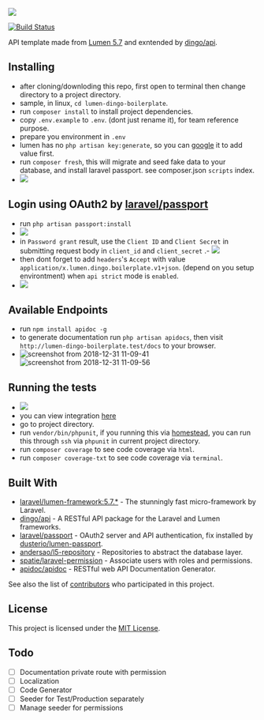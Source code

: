 ![](https://user-images.githubusercontent.com/8251344/50554123-d6161800-0cef-11e9-9341-c9ccfe8d9599.png)

[![Build Status](https://travis-ci.org/lloricode/lumen-dingo-boilerplate.svg?branch=master)](https://travis-ci.org/lloricode/lumen-dingo-boilerplate)

API template made from [Lumen 5.7](https://lumen.laravel.com/) and exntended by [dingo/api](https://github.com/dingo/api).

## Installing

- after cloning/downloding this repo, first open to terminal then change directory to a project directory.
- sample, in linux, `cd lumen-dingo-boilerplate`.
- run `composer install` to install project dependencies.
- copy `.env.example` to `.env`. (dont just rename it), for team reference purpose.
- prepare you environment in `.env`
- lumen has no `php artisan key:generate`, so you can [google](https://google.com/search?q=how+to+add+APP_KEY+in+lumen) it to add value first.
- run `composer fresh`, this will migrate and seed fake data to your database, and install laravel passport. see composer.json `scripts` index.
- ![](https://user-images.githubusercontent.com/8251344/50570069-01fbd100-0db6-11e9-9080-a65bfee70f1d.png)


## Login using OAuth2 by [laravel/passport](https://github.com/laravel/passport)

- run `php artisan passport:install`
- ![](https://user-images.githubusercontent.com/8251344/50570034-fcea5200-0db4-11e9-8237-b3ae20c06a25.png)
- in `Password grant` result, use the `Client ID` and `Client Secret` in submitting request body in `client_id` and `client_secret`
.- ![](https://user-images.githubusercontent.com/8251344/50570031-d6c4b200-0db4-11e9-8cd0-bd3cb7d3de2a.png)
- then dont forget to add `headers`'s `Accept` with value `application/x.lumen.dingo.boilerplate.v1+json`. (depend on you setup environtment) when `api strict` mode is `enabled`.
- ![](https://user-images.githubusercontent.com/8251344/50570058-cfea6f00-0db5-11e9-96bb-94143f449145.png)

## Available Endpoints

- run `npm install apidoc -g`
- to generate documentation run `php artisan apidocs`, then visit `http://lumen-dingo-boilerplate.test/docs` to your browser. 
- ![screenshot from 2018-12-31 11-09-41](https://user-images.githubusercontent.com/8251344/50553955-a9accc80-0cec-11e9-8fbf-f41cc1e10286.png)
![screenshot from 2018-12-31 11-09-56](https://user-images.githubusercontent.com/8251344/50553957-ab769000-0cec-11e9-8b81-e8359f4ef5b1.png)

## Running the tests

- ![](https://user-images.githubusercontent.com/8251344/50570082-4ab38a00-0db6-11e9-83c0-c379c09d14d8.png)
- you can view integration [here](https://travis-ci.org/lloricode/lumen-dingo-boilerplate)
- go to project directory.
- run `vendor/bin/phpunit`, if you running this via [homestead](https://laravel.com/docs/5.7/homestead), you can run this through `ssh` via `phpunit` in current project directory.
- run `composer coverage` to see code coverage via `html`.
- run `composer coverage-txt` to see code coverage via `terminal`.


## Built With

* [laravel/lumen-framework:5.7.*](https://github.com/laravel/lumen-framework) - The stunningly fast micro-framework by Laravel.
* [dingo/api](https://github.com/dingo/api) - A RESTful API package for the Laravel and Lumen frameworks.
* [laravel/passport](https://github.com/laravel/passport) - OAuth2 server and API authentication, fix installed by [dusterio/lumen-passport](https://github.com/dusterio/lumen-passport).
* [andersao/l5-repository](https://github.com/andersao/l5-repository) - Repositories to abstract the database layer.
* [spatie/laravel-permission](https://github.com/spatie/laravel-permission) - Associate users with roles and permissions.
* [apidoc/apidoc](https://github.com/apidoc/apidoc) - RESTful web API Documentation Generator.

See also the list of [contributors](https://github.com/lloricode/lumen-dingo-boilerplate/graphs/contributors) who participated in this project.

## License

This project is licensed under the [MIT License](https://opensource.org/licenses/MIT).

## Todo

- [ ] Documentation private route with permission
- [ ] Localization
- [ ] Code Generator
- [ ] Seeder for Test/Production separately
- [ ] Manage seeder for permissions
